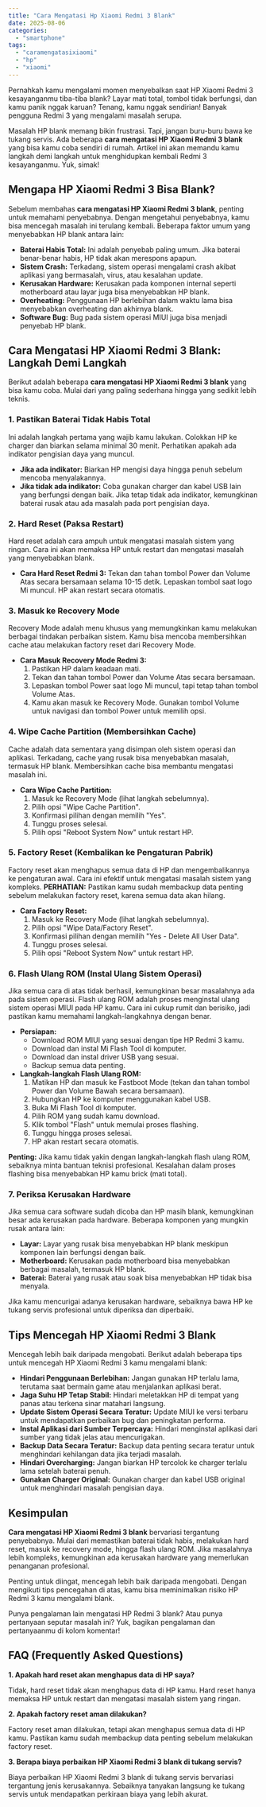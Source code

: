 ```yaml
---
title: "Cara Mengatasi Hp Xiaomi Redmi 3 Blank"
date: 2025-08-06
categories: 
  - "smartphone"
tags: 
  - "caramengatasixiaomi"
  - "hp"
  - "xiaomi"
---
```


Pernahkah kamu mengalami momen menyebalkan saat HP Xiaomi Redmi 3 kesayanganmu tiba-tiba blank? Layar mati total, tombol tidak berfungsi, dan kamu panik nggak karuan? Tenang, kamu nggak sendirian! Banyak pengguna Redmi 3 yang mengalami masalah serupa.

Masalah HP blank memang bikin frustrasi. Tapi, jangan buru-buru bawa ke tukang servis. Ada beberapa **cara mengatasi HP Xiaomi Redmi 3 blank** yang bisa kamu coba sendiri di rumah. Artikel ini akan memandu kamu langkah demi langkah untuk menghidupkan kembali Redmi 3 kesayanganmu. Yuk, simak!

## Mengapa HP Xiaomi Redmi 3 Bisa Blank?

Sebelum membahas **cara mengatasi HP Xiaomi Redmi 3 blank**, penting untuk memahami penyebabnya. Dengan mengetahui penyebabnya, kamu bisa mencegah masalah ini terulang kembali. Beberapa faktor umum yang menyebabkan HP blank antara lain:

- **Baterai Habis Total:** Ini adalah penyebab paling umum. Jika baterai benar-benar habis, HP tidak akan merespons apapun.
- **Sistem Crash:** Terkadang, sistem operasi mengalami crash akibat aplikasi yang bermasalah, virus, atau kesalahan update.
- **Kerusakan Hardware:** Kerusakan pada komponen internal seperti motherboard atau layar juga bisa menyebabkan HP blank.
- **Overheating:** Penggunaan HP berlebihan dalam waktu lama bisa menyebabkan overheating dan akhirnya blank.
- **Software Bug:** Bug pada sistem operasi MIUI juga bisa menjadi penyebab HP blank.

## Cara Mengatasi HP Xiaomi Redmi 3 Blank: Langkah Demi Langkah

Berikut adalah beberapa **cara mengatasi HP Xiaomi Redmi 3 blank** yang bisa kamu coba. Mulai dari yang paling sederhana hingga yang sedikit lebih teknis.

### 1\. Pastikan Baterai Tidak Habis Total

Ini adalah langkah pertama yang wajib kamu lakukan. Colokkan HP ke charger dan biarkan selama minimal 30 menit. Perhatikan apakah ada indikator pengisian daya yang muncul.

- **Jika ada indikator:** Biarkan HP mengisi daya hingga penuh sebelum mencoba menyalakannya.
- **Jika tidak ada indikator:** Coba gunakan charger dan kabel USB lain yang berfungsi dengan baik. Jika tetap tidak ada indikator, kemungkinan baterai rusak atau ada masalah pada port pengisian daya.

### 2\. Hard Reset (Paksa Restart)

Hard reset adalah cara ampuh untuk mengatasi masalah sistem yang ringan. Cara ini akan memaksa HP untuk restart dan mengatasi masalah yang menyebabkan blank.

- **Cara Hard Reset Redmi 3:** Tekan dan tahan tombol Power dan Volume Atas secara bersamaan selama 10-15 detik. Lepaskan tombol saat logo Mi muncul. HP akan restart secara otomatis.

### 3\. Masuk ke Recovery Mode

Recovery Mode adalah menu khusus yang memungkinkan kamu melakukan berbagai tindakan perbaikan sistem. Kamu bisa mencoba membersihkan cache atau melakukan factory reset dari Recovery Mode.

- **Cara Masuk Recovery Mode Redmi 3:**
    1. Pastikan HP dalam keadaan mati.
    2. Tekan dan tahan tombol Power dan Volume Atas secara bersamaan.
    3. Lepaskan tombol Power saat logo Mi muncul, tapi tetap tahan tombol Volume Atas.
    4. Kamu akan masuk ke Recovery Mode. Gunakan tombol Volume untuk navigasi dan tombol Power untuk memilih opsi.

### 4\. Wipe Cache Partition (Membersihkan Cache)

Cache adalah data sementara yang disimpan oleh sistem operasi dan aplikasi. Terkadang, cache yang rusak bisa menyebabkan masalah, termasuk HP blank. Membersihkan cache bisa membantu mengatasi masalah ini.

- **Cara Wipe Cache Partition:**
    1. Masuk ke Recovery Mode (lihat langkah sebelumnya).
    2. Pilih opsi "Wipe Cache Partition".
    3. Konfirmasi pilihan dengan memilih "Yes".
    4. Tunggu proses selesai.
    5. Pilih opsi "Reboot System Now" untuk restart HP.

### 5\. Factory Reset (Kembalikan ke Pengaturan Pabrik)

Factory reset akan menghapus semua data di HP dan mengembalikannya ke pengaturan awal. Cara ini efektif untuk mengatasi masalah sistem yang kompleks. **PERHATIAN:** Pastikan kamu sudah membackup data penting sebelum melakukan factory reset, karena semua data akan hilang.

- **Cara Factory Reset:**
    1. Masuk ke Recovery Mode (lihat langkah sebelumnya).
    2. Pilih opsi "Wipe Data/Factory Reset".
    3. Konfirmasi pilihan dengan memilih "Yes - Delete All User Data".
    4. Tunggu proses selesai.
    5. Pilih opsi "Reboot System Now" untuk restart HP.

### 6\. Flash Ulang ROM (Instal Ulang Sistem Operasi)

Jika semua cara di atas tidak berhasil, kemungkinan besar masalahnya ada pada sistem operasi. Flash ulang ROM adalah proses menginstal ulang sistem operasi MIUI pada HP kamu. Cara ini cukup rumit dan berisiko, jadi pastikan kamu memahami langkah-langkahnya dengan benar.

- **Persiapan:**
    - Download ROM MIUI yang sesuai dengan tipe HP Redmi 3 kamu.
    - Download dan instal Mi Flash Tool di komputer.
    - Download dan instal driver USB yang sesuai.
    - Backup semua data penting.
- **Langkah-langkah Flash Ulang ROM:**
    1. Matikan HP dan masuk ke Fastboot Mode (tekan dan tahan tombol Power dan Volume Bawah secara bersamaan).
    2. Hubungkan HP ke komputer menggunakan kabel USB.
    3. Buka Mi Flash Tool di komputer.
    4. Pilih ROM yang sudah kamu download.
    5. Klik tombol "Flash" untuk memulai proses flashing.
    6. Tunggu hingga proses selesai.
    7. HP akan restart secara otomatis.

**Penting:** Jika kamu tidak yakin dengan langkah-langkah flash ulang ROM, sebaiknya minta bantuan teknisi profesional. Kesalahan dalam proses flashing bisa menyebabkan HP kamu brick (mati total).

### 7\. Periksa Kerusakan Hardware

Jika semua cara software sudah dicoba dan HP masih blank, kemungkinan besar ada kerusakan pada hardware. Beberapa komponen yang mungkin rusak antara lain:

- **Layar:** Layar yang rusak bisa menyebabkan HP blank meskipun komponen lain berfungsi dengan baik.
- **Motherboard:** Kerusakan pada motherboard bisa menyebabkan berbagai masalah, termasuk HP blank.
- **Baterai:** Baterai yang rusak atau soak bisa menyebabkan HP tidak bisa menyala.

Jika kamu mencurigai adanya kerusakan hardware, sebaiknya bawa HP ke tukang servis profesional untuk diperiksa dan diperbaiki.

## Tips Mencegah HP Xiaomi Redmi 3 Blank

Mencegah lebih baik daripada mengobati. Berikut adalah beberapa tips untuk mencegah HP Xiaomi Redmi 3 kamu mengalami blank:

- **Hindari Penggunaan Berlebihan:** Jangan gunakan HP terlalu lama, terutama saat bermain game atau menjalankan aplikasi berat.
- **Jaga Suhu HP Tetap Stabil:** Hindari meletakkan HP di tempat yang panas atau terkena sinar matahari langsung.
- **Update Sistem Operasi Secara Teratur:** Update MIUI ke versi terbaru untuk mendapatkan perbaikan bug dan peningkatan performa.
- **Instal Aplikasi dari Sumber Terpercaya:** Hindari menginstal aplikasi dari sumber yang tidak jelas atau mencurigakan.
- **Backup Data Secara Teratur:** Backup data penting secara teratur untuk menghindari kehilangan data jika terjadi masalah.
- **Hindari Overcharging:** Jangan biarkan HP tercolok ke charger terlalu lama setelah baterai penuh.
- **Gunakan Charger Original:** Gunakan charger dan kabel USB original untuk menghindari masalah pengisian daya.

## Kesimpulan

**Cara mengatasi HP Xiaomi Redmi 3 blank** bervariasi tergantung penyebabnya. Mulai dari memastikan baterai tidak habis, melakukan hard reset, masuk ke recovery mode, hingga flash ulang ROM. Jika masalahnya lebih kompleks, kemungkinan ada kerusakan hardware yang memerlukan penanganan profesional.

Penting untuk diingat, mencegah lebih baik daripada mengobati. Dengan mengikuti tips pencegahan di atas, kamu bisa meminimalkan risiko HP Redmi 3 kamu mengalami blank.

Punya pengalaman lain mengatasi HP Redmi 3 blank? Atau punya pertanyaan seputar masalah ini? Yuk, bagikan pengalaman dan pertanyaanmu di kolom komentar!

## FAQ (Frequently Asked Questions)

**1\. Apakah hard reset akan menghapus data di HP saya?**

Tidak, hard reset tidak akan menghapus data di HP kamu. Hard reset hanya memaksa HP untuk restart dan mengatasi masalah sistem yang ringan.

**2\. Apakah factory reset aman dilakukan?**

Factory reset aman dilakukan, tetapi akan menghapus semua data di HP kamu. Pastikan kamu sudah membackup data penting sebelum melakukan factory reset.

**3\. Berapa biaya perbaikan HP Xiaomi Redmi 3 blank di tukang servis?**

Biaya perbaikan HP Xiaomi Redmi 3 blank di tukang servis bervariasi tergantung jenis kerusakannya. Sebaiknya tanyakan langsung ke tukang servis untuk mendapatkan perkiraan biaya yang lebih akurat.
